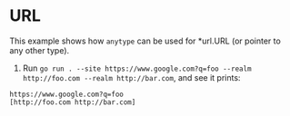 # URL

This example shows how `anytype` can be used for *url.URL (or pointer to any other type).

1. Run `go run . --site https://www.google.com?q=foo --realm http://foo.com --realm http://bar.com`, and see it prints:
  ```
  https://www.google.com?q=foo
  [http://foo.com http://bar.com]
  ```